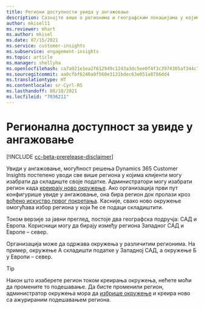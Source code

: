 ```yaml
---
title: Региони доступности увида у ангажовање
description: Сазнајте више о регионима и географским локацијама у којима се примењује услуга.
author: mkisel11
ms.reviewer: mhart
ms.author: mkisel
ms.date: 07/15/2021
ms.service: customer-insights
ms.subservice: engagement-insights
ms.topic: article
ms.manager: shellyha
ms.openlocfilehash: ca7a921e1ea2f612949c1243a3dc5ee0f4f3c3974305af344c77b870db3e00a9
ms.sourcegitcommit: aa0cfbf6240a9f560e3131bdec63e051a8786dd4
ms.translationtype: HT
ms.contentlocale: sr-Cyrl-RS
ms.lasthandoff: 08/10/2021
ms.locfileid: "7036211"
---
```

# <a name="regional-availability-for-engagement-insights"></a>Регионална доступност за увиде у ангажовање

[!INCLUDE [cc-beta-prerelease-disclaimer](includes/cc-beta-prerelease-disclaimer.md)]

Увиди у ангажовање, могућност решења Dynamics 365 Customer Insights постепено уводи све више региона у којима клијенти могу изабрати да складиште своје податке. Администратори могу изабрати регион када [креирају ново окружење](manage-environments-workspaces.md#create-an-environment). Ако организација први пут конфигурише увиде у ангажовање, она бира регион док пролази кроз [вођено искуство првог покретања](quickstart.md). Касније, свако ново окружење омогућава избор региона у који ће се подаци складиштити.

Током верзије за јавни преглед, постоје два географска подручја: САД и Европа. Корисници могу да бирају између региона Западног САД и Европе – север.

Организација може да одржава окружења у различитим регионима. На пример, окружење А складишти податке у Западној САД, а окружење Б у Европи – север.

> [!TIP]
> Након што изаберете регион током креирања окружења, нећете моћи да промените то подешавање. Да бисте променили регион, администратор окружења мора да [избрише окружење](manage-environments-workspaces.md#delete-an-environment) и креира ново са ажурираним подешавањем региона.

